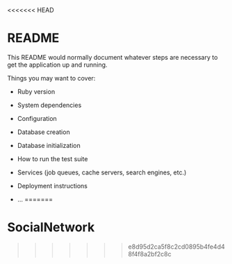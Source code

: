 <<<<<<< HEAD
# README

This README would normally document whatever steps are necessary to get the
application up and running.

Things you may want to cover:

* Ruby version

* System dependencies

* Configuration

* Database creation

* Database initialization

* How to run the test suite

* Services (job queues, cache servers, search engines, etc.)

* Deployment instructions

* ...
=======
# SocialNetwork
>>>>>>> e8d95d2ca5f8c2cd0895b4fe4d48f4f8a2bf2c8c
